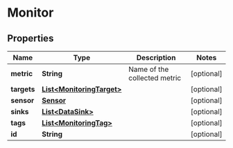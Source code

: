 
# Monitor

## Properties
Name | Type | Description | Notes
------------ | ------------- | ------------- | -------------
**metric** | **String** | Name of the collected metric |  [optional]
**targets** | [**List&lt;MonitoringTarget&gt;**](MonitoringTarget.md) |  |  [optional]
**sensor** | [**Sensor**](Sensor.md) |  |  [optional]
**sinks** | [**List&lt;DataSink&gt;**](DataSink.md) |  |  [optional]
**tags** | [**List&lt;MonitoringTag&gt;**](MonitoringTag.md) |  |  [optional]
**id** | **String** |  |  [optional]



